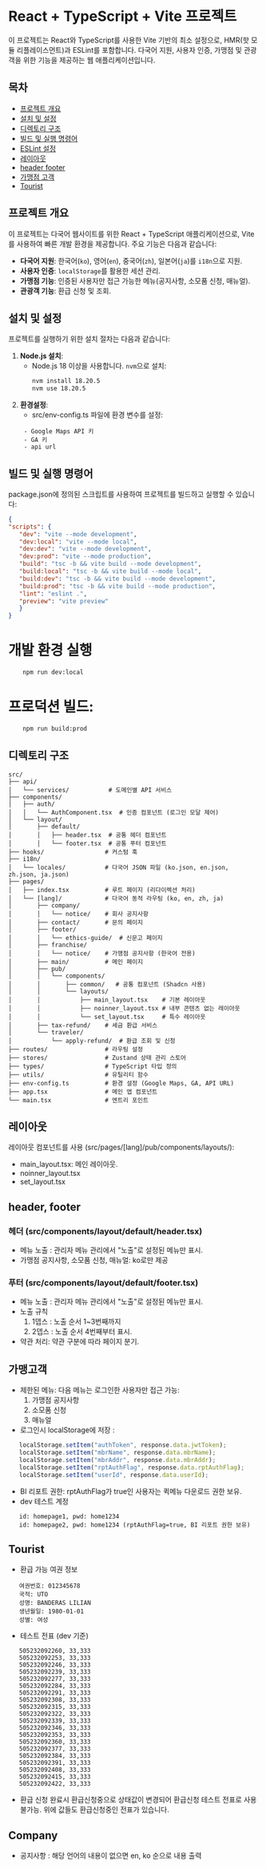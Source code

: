 # React + TypeScript + Vite 프로젝트

이 프로젝트는 React와 TypeScript를 사용한 Vite 기반의 최소 설정으로, HMR(핫 모듈 리플레이스먼트)과 ESLint를 포함합니다. 다국어 지원, 사용자 인증, 가맹점 및 관광객을 위한 기능을 제공하는 웹 애플리케이션입니다.

## 목차
- [프로젝트 개요](#프로젝트-개요)
- [설치 및 설정](#설치-및-설정)
- [디렉토리 구조](#디렉토리-구조)
- [빌드 및 실행 명령어](#빌드-및-실행-명령어)
- [ESLint 설정](#eslint-설정)
- [레이아웃](#레이아웃)
- [header footer](#header-footer)
- [가맹점 고객](#가맹점-고객)
- [Tourist](#Tourist)

## 프로젝트 개요
이 프로젝트는 다국어 웹사이트를 위한 React + TypeScript 애플리케이션으로, Vite를 사용하여 빠른 개발 환경을 제공합니다. 주요 기능은 다음과 같습니다:
- **다국어 지원**: 한국어(`ko`), 영어(`en`), 중국어(`zh`), 일본어(`ja`)를 `i18n`으로 지원.
- **사용자 인증**: `localStorage`를 활용한 세션 관리.
- **가맹점 기능**: 인증된 사용자만 접근 가능한 메뉴(공지사항, 소모품 신청, 매뉴얼).
- **관광객 기능**: 환급 신청 및 조회.

## 설치 및 설정
프로젝트를 실행하기 위한 설치 절차는 다음과 같습니다:

1. **Node.js 설치**:
    - Node.js 18 이상을 사용합니다. `nvm`으로 설치:
      ```bash
      nvm install 18.20.5
      nvm use 18.20.5
      ```
1. **환경설정**:     
    - src/env-config.ts 파일에 환경 변수를 설정:
   ```
    - Google Maps API 키
    - GA 키
    - api url
    ```
## 빌드 및 실행 명령어
package.json에 정의된 스크립트를 사용하여 프로젝트를 빌드하고 실행할 수 있습니다:
 ``` json
{
"scripts": {
    "dev": "vite --mode development",
    "dev:local": "vite --mode local",
    "dev:dev": "vite --mode development",
    "dev:prod": "vite --mode production",
    "build": "tsc -b && vite build --mode development",
    "build:local": "tsc -b && vite build --mode local",
    "build:dev": "tsc -b && vite build --mode development",
    "build:prod": "tsc -b && vite build --mode production",
    "lint": "eslint .",
    "preview": "vite preview"
    }
}
  ``` 
# 개발 환경 실행 
``` bash
    npm run dev:local
```
# 프로덕션 빌드:
``` bash
    npm run build:prod
```
## 디렉토리 구조 
```plain
src/
├── api/
│   └── services/           # 도메인별 API 서비스
├── components/
│   ├── auth/
│   │   └── AuthComponent.tsx  # 인증 컴포넌트 (로그인 모달 제어)
│   └── layout/
│       ├── default/
│       │   ├── header.tsx  # 공통 헤더 컴포넌트
│       │   └── footer.tsx  # 공통 푸터 컴포넌트
├── hooks/                 # 커스텀 훅
├── i18n/
│   └── locales/           # 다국어 JSON 파일 (ko.json, en.json, zh.json, ja.json)
├── pages/
│   ├── index.tsx          # 루트 페이지 (리다이렉션 처리)
│   └── [lang]/            # 다국어 동적 라우팅 (ko, en, zh, ja)
│       ├── company/
│       │   └── notice/    # 회사 공지사항
│       ├── contact/       # 문의 페이지
│       ├── footer/
│       │   └── ethics-guide/  # 신문고 페이지
│       ├── franchise/
│       │   └── notice/    # 가맹점 공지사항 (한국어 전용)
│       ├── main/          # 메인 페이지
│       ├── pub/
│       │   └── components/
│       │       ├── common/   # 공통 컴포넌트 (Shadcn 사용)
│       │       └── layouts/
│       │           ├── main_layout.tsx    # 기본 레이아웃
│       │           ├── noinner_layout.tsx # 내부 콘텐츠 없는 레이아웃
│       │           └── set_layout.tsx     # 특수 레이아웃
│       ├── tax-refund/    # 세금 환급 서비스
│       └── traveler/
│           └── apply-refund/  # 환급 조회 및 신청
├── routes/                # 라우팅 설정
├── stores/                # Zustand 상태 관리 스토어
├── types/                 # TypeScript 타입 정의
├── utils/                 # 유틸리티 함수
├── env-config.ts          # 환경 설정 (Google Maps, GA, API URL)
├── app.tsx                # 메인 앱 컴포넌트
└── main.tsx               # 엔트리 포인트
```
## 레이아웃
레이아웃 컴포넌트를 사용 (src/pages/[lang]/pub/components/layouts/):
 - main_layout.tsx: 메인 레이아웃.
 - noinner_layout.tsx
 - set_layout.tsx

## header, footer
### 헤더 (src/components/layout/default/header.tsx)
 - 메뉴 노출 : 관리자 메뉴 관리에서 "노출"로 설정된 메뉴만 표시.
 - 가맹점 공지사항, 소모품 신청, 매뉴얼: ko로만 제공 
### 푸터 (src/components/layout/default/footer.tsx)
 - 메뉴 노출 : 관리자 메뉴 관리에서 "노출"로 설정된 메뉴만 표시.
 - 노출 규칙
   1. 1뎁스 : 노출 순서 1~3번째까지
   2. 2뎁스 : 노출 순서 4번째부터 표시.
 - 약관 처리: 약관 구분에 따라 페이지 분기.
## 가맹고객
 - 제한된 메뉴: 다음 메뉴는 로그인한 사용자만 접근 가능:
   1. 가맹점 공지사항
   2. 소모품 신청
   3. 매뉴얼
 - 로그인시 localStorage에 저장 : 
```javascript
   localStorage.setItem("authToken", response.data.jwtToken);
   localStorage.setItem("mbrName", response.data.mbrName);
   localStorage.setItem("mbrAddr", response.data.mbrAddr);
   localStorage.setItem("rptAuthFlag", response.data.rptAuthFlag);
   localStorage.setItem("userId", response.data.userId);
```
 - BI 리포트 권한: rptAuthFlag가 true인 사용자는 퀵메뉴 다운로드 권한 보유.
 - dev 테스트 계정 
```plain
   id: homepage1, pwd: home1234
   id: homepage2, pwd: home1234 (rptAuthFlag=true, BI 리포트 권한 보유)
```

## Tourist
 - 환급 가능 여권 정보 
```plain
   여권번호: 012345678
   국적: UTO
   성명: BANDERAS LILIAN
   생년월일: 1980-01-01
   성별: 여성
 ```
 - 테스트 전표 (dev 기준)
```plain
   505232092260, 33,333
   505232092253, 33,333
   505232092246, 33,333
   505232092239, 33,333
   505232092277, 33,333
   505232092284, 33,333
   505232092291, 33,333
   505232092308, 33,333
   505232092315, 33,333
   505232092322, 33,333
   505232092339, 33,333
   505232092346, 33,333
   505232092353, 33,333
   505232092360, 33,333
   505232092377, 33,333
   505232092384, 33,333
   505232092391, 33,333
   505232092408, 33,333
   505232092415, 33,333
   505232092422, 33,333
```
- 환급 신청 완료시 환급신청중으로 상태값이 변경되어 환급신청 테스트 전표로 사용 불가능. 위에 값들도 환급신청중인 전표가 있습니다.

## Company
 - 공지사항 : 해당 언어의 내용이 없으면 en, ko 순으로 내용 출력




